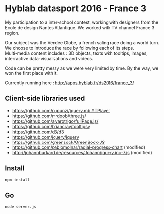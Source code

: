 # Hyblab datasport 2016 - France 3

My participation to a inter-school contest, working with designers from the Ecole de design Nantes Atlantique. We worked with TV channel France 3 region.   
     
Our subject was the Vendée Globe, a french saling race doing a world turn. We choose to introduce the race by following each of its steps.  
Multi-media content includes : 3D objects, texts with tooltips, images, interractive data-visualizations and videos.  
   
Code can be pretty messy as we were very limited by time. By the way, we won the first place with it.   

Currently running here : http://apps.hyblab.fr/ds2016/france_3/

## Client-side libraries used
- https://github.com/pupunzi/jquery.mb.YTPlayer
- https://github.com/mrdoob/three.js/
- https://github.com/alvarotrigo/fullPage.js/
- https://github.com/briancray/tooltipsy
- https://github.com/d3/d3
- https://github.com/jquery/jquery
- https://github.com/greensock/GreenSock-JS
- https://github.com/pablomolnar/radial-progress-chart (modified)
- http://johannburkard.de/resources/Johann/jquery.inc-7.js (modified)

## Install
```sh
npm install
```

## Go
```sh
node server.js
```
